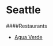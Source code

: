 # Seattle


####Restaurants
* [Agua Verde](https://www.google.com/maps/place/Agua+Verde/@47.6313775,-122.3293384,14z/data=!4m2!3m1!1s0x0:0x73fa232722bfd941)
